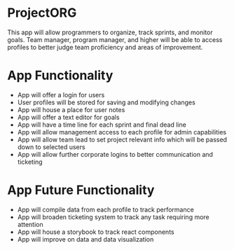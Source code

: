 # ProjectORG

This app will allow programmers to organize, track sprints, and monitor goals. Team manager, program manager, and higher will be able to access profiles to better judge team proficiency and areas of improvement. 

# App Functionality 

- App will offer a login for users
- User profiles will be stored for saving and modifying changes
- App will house a place for user notes
- App will offer a text editor for goals
- App will have a time line for each sprint and final dead line
- App will allow management access to each profile for admin capabilities
- App will allow team lead to set project relevant info which will be passed down to selected users
- App will allow further corporate logins to better communication and ticketing

# App Future Functionality

- App will compile data from each profile to track performance
- App will broaden ticketing system to track any task requiring more attention
- App will house a storybook to track react components
- App will improve on data and data visualization

